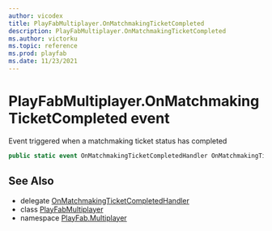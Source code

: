 ```yaml
---
author: vicodex
title: PlayFabMultiplayer.OnMatchmakingTicketCompleted
description: PlayFabMultiplayer.OnMatchmakingTicketCompleted
ms.author: victorku
ms.topic: reference
ms.prod: playfab
ms.date: 11/23/2021
---
```


# PlayFabMultiplayer.OnMatchmakingTicketCompleted event

Event triggered when a matchmaking ticket status has completed

```csharp
public static event OnMatchmakingTicketCompletedHandler OnMatchmakingTicketCompleted;
```

## See Also

* delegate [OnMatchmakingTicketCompletedHandler](../PlayFabMultiplayer.OnMatchmakingTicketCompletedHandler.md)
* class [PlayFabMultiplayer](../PlayFabMultiplayer.md)
* namespace [PlayFab.Multiplayer](../../PlayFabMultiplayerSDK.md)

